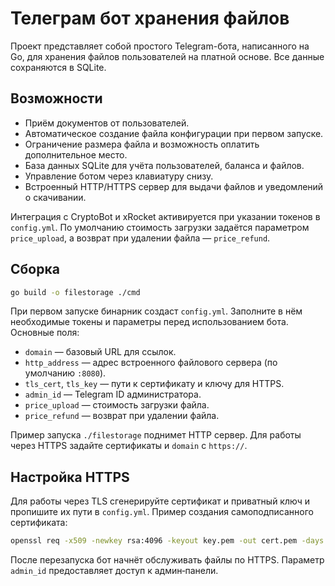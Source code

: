 # Телеграм бот хранения файлов

Проект представляет собой простого Telegram-бота, написанного на Go, для хранения файлов пользователей на платной основе. Все данные сохраняются в SQLite.

## Возможности

- Приём документов от пользователей.
- Автоматическое создание файла конфигурации при первом запуске.
- Ограничение размера файла и возможность оплатить дополнительное место.
- База данных SQLite для учёта пользователей, баланса и файлов.
- Управление ботом через клавиатуру снизу.
- Встроенный HTTP/HTTPS сервер для выдачи файлов и уведомлений о скачивании.

Интеграция с CryptoBot и xRocket активируется при указании токенов в `config.yml`. По умолчанию стоимость загрузки задаётся параметром `price_upload`, а возврат при удалении файла — `price_refund`.

## Сборка

```bash
go build -o filestorage ./cmd
```

При первом запуске бинарник создаст `config.yml`. Заполните в нём необходимые токены и параметры перед использованием бота.
Основные поля:

- `domain` — базовый URL для ссылок.
- `http_address` — адрес встроенного файлового сервера (по умолчанию `:8080`).
- `tls_cert`, `tls_key` — пути к сертификату и ключу для HTTPS.
- `admin_id` — Telegram ID администратора.
- `price_upload` — стоимость загрузки файла.
- `price_refund` — возврат при удалении файла.

Пример запуска `./filestorage` поднимет HTTP сервер. Для работы через HTTPS задайте сертификаты и `domain` с `https://`.

## Настройка HTTPS

Для работы через TLS сгенерируйте сертификат и приватный ключ и пропишите их пути в `config.yml`. Пример создания самоподписанного сертификата:

```bash
openssl req -x509 -newkey rsa:4096 -keyout key.pem -out cert.pem -days 365 -nodes
```

После перезапуска бот начнёт обслуживать файлы по HTTPS. Параметр `admin_id` предоставляет доступ к админ‑панели.
